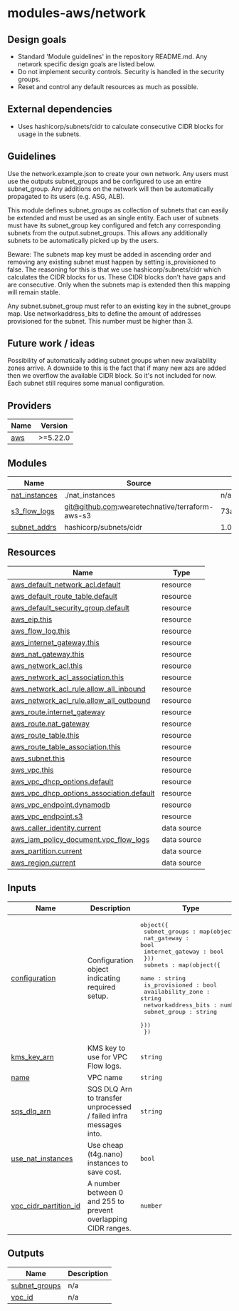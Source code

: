 # modules-aws/network

## Design goals
- Standard 'Module guidelines' in the repository README.md. Any network specific design goals are listed below.
- Do not implement security controls. Security is handled in the security groups.
- Reset and control any default resources as much as possible.

## External dependencies
- Uses hashicorp/subnets/cidr to calculate consecutive CIDR blocks for usage in the subnets.

## Guidelines

Use the network.example.json to create your own network. Any users must use the outputs subnet_groups and be configured to use an entire subnet_group. Any additions on the network will then be automatically propagated to its users (e.g. ASG, ALB).

This module defines subnet_groups as collection of subnets that can easily be extended and must be used as an single entity. Each user of subnets must have its subnet_group key configured and fetch any corresponding subnets from the output.subnet_groups. This allows any additionally subnets to be automatically picked up by the users.

Beware: The subnets map key must be added in ascending order and removing any existing subnet must happen by setting is_provisioned to false. The reasoning for this is that we use hashicorp/subnets/cidr which calculates the CIDR blocks for us. These CIDR blocks don't have gaps and are consecutive. Only when the subnets map is extended then this mapping will remain stable.

Any subnet.subnet_group must refer to an existing key in the subnet_groups map. Use networkaddress_bits to define the amount of addresses provisioned for the subnet. This number must be higher than 3.

## Future work / ideas

Possibility of automatically adding subnet groups when new availability zones arrive. A downside to this is the fact that if many new azs are added then we overflow the available CIDR block. So it's not included for now. Each subnet still requires some manual configuration.

<!-- BEGIN_TF_DOCS -->
## Providers

| Name | Version |
|------|---------|
| <a name="provider_aws"></a> [aws](#provider\_aws) | >=5.22.0 |

## Modules

| Name | Source | Version |
|------|--------|---------|
| <a name="module_nat_instances"></a> [nat\_instances](#module\_nat\_instances) | ./nat_instances | n/a |
| <a name="module_s3_flow_logs"></a> [s3\_flow\_logs](#module\_s3\_flow\_logs) | git@github.com:wearetechnative/terraform-aws-s3 | 73aa13eeb59184ce88cd9e925e9dc1504cc18940 |
| <a name="module_subnet_addrs"></a> [subnet\_addrs](#module\_subnet\_addrs) | hashicorp/subnets/cidr | 1.0.0 |

## Resources

| Name | Type |
|------|------|
| [aws_default_network_acl.default](https://registry.terraform.io/providers/hashicorp/aws/latest/docs/resources/default_network_acl) | resource |
| [aws_default_route_table.default](https://registry.terraform.io/providers/hashicorp/aws/latest/docs/resources/default_route_table) | resource |
| [aws_default_security_group.default](https://registry.terraform.io/providers/hashicorp/aws/latest/docs/resources/default_security_group) | resource |
| [aws_eip.this](https://registry.terraform.io/providers/hashicorp/aws/latest/docs/resources/eip) | resource |
| [aws_flow_log.this](https://registry.terraform.io/providers/hashicorp/aws/latest/docs/resources/flow_log) | resource |
| [aws_internet_gateway.this](https://registry.terraform.io/providers/hashicorp/aws/latest/docs/resources/internet_gateway) | resource |
| [aws_nat_gateway.this](https://registry.terraform.io/providers/hashicorp/aws/latest/docs/resources/nat_gateway) | resource |
| [aws_network_acl.this](https://registry.terraform.io/providers/hashicorp/aws/latest/docs/resources/network_acl) | resource |
| [aws_network_acl_association.this](https://registry.terraform.io/providers/hashicorp/aws/latest/docs/resources/network_acl_association) | resource |
| [aws_network_acl_rule.allow_all_inbound](https://registry.terraform.io/providers/hashicorp/aws/latest/docs/resources/network_acl_rule) | resource |
| [aws_network_acl_rule.allow_all_outbound](https://registry.terraform.io/providers/hashicorp/aws/latest/docs/resources/network_acl_rule) | resource |
| [aws_route.internet_gateway](https://registry.terraform.io/providers/hashicorp/aws/latest/docs/resources/route) | resource |
| [aws_route.nat_gateway](https://registry.terraform.io/providers/hashicorp/aws/latest/docs/resources/route) | resource |
| [aws_route_table.this](https://registry.terraform.io/providers/hashicorp/aws/latest/docs/resources/route_table) | resource |
| [aws_route_table_association.this](https://registry.terraform.io/providers/hashicorp/aws/latest/docs/resources/route_table_association) | resource |
| [aws_subnet.this](https://registry.terraform.io/providers/hashicorp/aws/latest/docs/resources/subnet) | resource |
| [aws_vpc.this](https://registry.terraform.io/providers/hashicorp/aws/latest/docs/resources/vpc) | resource |
| [aws_vpc_dhcp_options.default](https://registry.terraform.io/providers/hashicorp/aws/latest/docs/resources/vpc_dhcp_options) | resource |
| [aws_vpc_dhcp_options_association.default](https://registry.terraform.io/providers/hashicorp/aws/latest/docs/resources/vpc_dhcp_options_association) | resource |
| [aws_vpc_endpoint.dynamodb](https://registry.terraform.io/providers/hashicorp/aws/latest/docs/resources/vpc_endpoint) | resource |
| [aws_vpc_endpoint.s3](https://registry.terraform.io/providers/hashicorp/aws/latest/docs/resources/vpc_endpoint) | resource |
| [aws_caller_identity.current](https://registry.terraform.io/providers/hashicorp/aws/latest/docs/data-sources/caller_identity) | data source |
| [aws_iam_policy_document.vpc_flow_logs](https://registry.terraform.io/providers/hashicorp/aws/latest/docs/data-sources/iam_policy_document) | data source |
| [aws_partition.current](https://registry.terraform.io/providers/hashicorp/aws/latest/docs/data-sources/partition) | data source |
| [aws_region.current](https://registry.terraform.io/providers/hashicorp/aws/latest/docs/data-sources/region) | data source |

## Inputs

| Name | Description | Type | Default | Required |
|------|-------------|------|---------|:--------:|
| <a name="input_configuration"></a> [configuration](#input\_configuration) | Configuration object indicating required setup. | <pre>object({<br>    subnet_groups : map(object({<br>      nat_gateway : bool<br>      internet_gateway : bool<br>    }))<br>    subnets : map(object({<br>      name : string<br>      is_provisioned : bool<br>      availability_zone : string<br>      networkaddress_bits : number<br>      subnet_group : string<br>    }))<br>  })</pre> | n/a | yes |
| <a name="input_kms_key_arn"></a> [kms\_key\_arn](#input\_kms\_key\_arn) | KMS key to use for VPC Flow logs. | `string` | n/a | yes |
| <a name="input_name"></a> [name](#input\_name) | VPC name | `string` | n/a | yes |
| <a name="input_sqs_dlq_arn"></a> [sqs\_dlq\_arn](#input\_sqs\_dlq\_arn) | SQS DLQ Arn to transfer unprocessed / failed infra messages into. | `string` | n/a | yes |
| <a name="input_use_nat_instances"></a> [use\_nat\_instances](#input\_use\_nat\_instances) | Use cheap (t4g.nano) instances to save cost. | `bool` | `false` | no |
| <a name="input_vpc_cidr_partition_id"></a> [vpc\_cidr\_partition\_id](#input\_vpc\_cidr\_partition\_id) | A number between 0 and 255 to prevent overlapping CIDR ranges. | `number` | n/a | yes |

## Outputs

| Name | Description |
|------|-------------|
| <a name="output_subnet_groups"></a> [subnet\_groups](#output\_subnet\_groups) | n/a |
| <a name="output_vpc_id"></a> [vpc\_id](#output\_vpc\_id) | n/a |
<!-- END_TF_DOCS -->